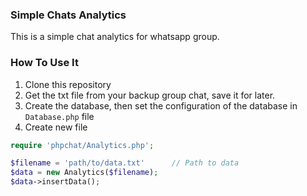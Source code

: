 ### Simple Chats Analytics
This is a simple chat analytics for whatsapp group.

### How To Use It
1. Clone this repository
2. Get the txt file from your backup group chat, save it for later.
4. Create the database, then set the configuration of the database in `Database.php` file
5. Create new file

```php
require 'phpchat/Analytics.php';

$filename = 'path/to/data.txt'      // Path to data
$data = new Analytics($filename);
$data->insertData();

```